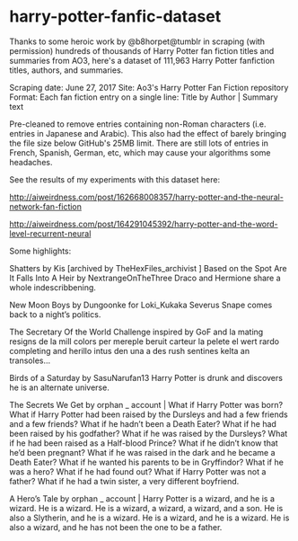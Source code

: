 # harry-potter-fanfic-dataset

Thanks to some heroic work by @b8horpet@tumblr in scraping (with permission) hundreds of thousands of Harry Potter fan fiction titles and summaries from AO3, here's a dataset of 111,963 Harry Potter fanfiction titles, authors, and summaries.

Scraping date: June 27, 2017
Site: Ao3's Harry Potter Fan Fiction repository
Format: Each fan fiction entry on a single line:
Title by Author | Summary text

Pre-cleaned to remove entries containing non-Roman characters (i.e. entries in Japanese and Arabic).
This also had the effect of barely bringing the file size below GitHub's 25MB limit.
There are still lots of entries in French, Spanish, German, etc, which may cause your algorithms some headaches.

See the results of my experiments with this dataset here:

http://aiweirdness.com/post/162668008357/harry-potter-and-the-neural-network-fan-fiction

http://aiweirdness.com/post/164291045392/harry-potter-and-the-word-level-recurrent-neural

Some highlights:

Shatters by Kis [archived by TheHexFiles_archivist ]
Based on the Spot Are It Falls Into A Heir by NextrangeOnTheThree
Draco and Hermione share a whole indescribbening.

New Moon Boys by Dungoonke for Loki_Kukaka
Severus Snape comes back to a night’s politics.

The Secretary Of the World 
Challenge inspired by GoF and la mating resigns de la mill colors per mereple beruit carteur la pelete el wert rardo completing and herillo intus den una a des rush sentines kelta an transoles…

Birds of a Saturday by SasuNarufan13
Harry Potter is drunk and discovers he is an alternate universe.

The Secrets We Get by orphan _ account | What if Harry Potter was born? What if Harry Potter had been raised by the Dursleys and had a few friends and a few friends? What if he hadn’t been a Death Eater? What if he had been raised by his godfather? What if he was raised by the Dursleys? What if he had been raised as a Half-blood Prince? What if he didn’t know that he’d been pregnant? What if he was raised in the dark and he became a Death Eater? What if he wanted his parents to be in Gryffindor? What if he was a hero? What if he had found out? What if Harry Potter was not a father? What if he had a twin sister, a very different boyfriend.

A Hero’s Tale by orphan _ account | Harry Potter is a wizard, and he is a wizard. He is a wizard. He is a wizard, a wizard, a wizard, and a son. He is also a Slytherin, and he is a wizard. He is a wizard, and he is a wizard. He is also a wizard, and he has not been the one to be a father.
